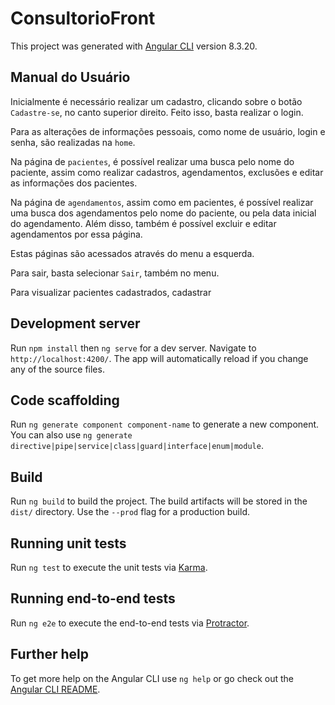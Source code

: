 # ConsultorioFront

This project was generated with [Angular CLI](https://github.com/angular/angular-cli) version 8.3.20.

## Manual do Usuário

Inicialmente é necessário realizar um cadastro, clicando sobre o botão `Cadastre-se`, no canto superior direito. Feito isso, basta realizar o login.

Para as alterações de informações pessoais, como nome de usuário, login e senha, são realizadas na `home`.

Na página de `pacientes`, é possível realizar uma busca pelo nome do paciente, assim como realizar cadastros, agendamentos, exclusões e editar as informações dos pacientes.

Na página de `agendamentos`, assim como em pacientes, é possível realizar uma busca dos agendamentos pelo nome do paciente, ou pela data inicial do agendamento. Além disso, também é possível excluir e editar agendamentos por essa página.

Estas páginas são acessados através do menu a esquerda.

Para sair, basta selecionar `Sair`, também no menu.

Para visualizar pacientes cadastrados, cadastrar 

## Development server

Run `npm install` then `ng serve` for a dev server. Navigate to `http://localhost:4200/`. The app will automatically reload if you change any of the source files.

## Code scaffolding

Run `ng generate component component-name` to generate a new component. You can also use `ng generate directive|pipe|service|class|guard|interface|enum|module`.

## Build

Run `ng build` to build the project. The build artifacts will be stored in the `dist/` directory. Use the `--prod` flag for a production build.

## Running unit tests

Run `ng test` to execute the unit tests via [Karma](https://karma-runner.github.io).

## Running end-to-end tests

Run `ng e2e` to execute the end-to-end tests via [Protractor](http://www.protractortest.org/).

## Further help

To get more help on the Angular CLI use `ng help` or go check out the [Angular CLI README](https://github.com/angular/angular-cli/blob/master/README.md).
